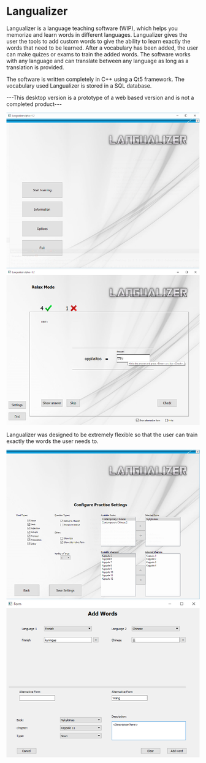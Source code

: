 # Langualizer

Langualizer is a language teaching software (WIP), which helps you memorize and learn words in different languages. Langualizer gives the user the tools to add custom words to give the ability to learn exactly the words that need to be learned. After a vocabulary has been added, the user can make quizes or exams to train the added words. The software works with any language and can translate between any language as long as a translation is provided.

The software is written completely in C++ using a Qt5 framework. The vocabulary used Langualizer is stored in a SQL database. 

---This desktop version is a prototype of a web based version and is not a completed product---

![alt tag](https://github.com/Arthil/langualizer_desktop/blob/master/images/langualizer_start_with_qt.png)
![alt tag](https://github.com/Arthil/langualizer_desktop/blob/master/images/langualizer_quiz.png)


Langualizer was designed to be extremely flexible so that the user can train exactly the words the user needs to.

![alt tag](https://github.com/Arthil/langualizer_desktop/blob/master/images/langualizer_settings.png)
![alt tag](https://github.com/Arthil/langualizer_desktop/blob/master/images/langualizer_add_word.png)
